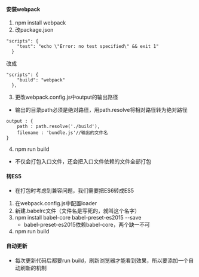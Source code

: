 #### 安装webpack
1. npm install webpack
2. 改package.json
```
"scripts": {
    "test": "echo \"Error: no test specified\" && exit 1"
  }
```
改成
```
"scripts": {
    "build": "webpack"
  },
```
3. 更改webpack.config.js中output的输出路径
- 输出的目录path必须是绝对路径，用path.resolve将相对路径转为绝对路径
```
output : {
    path : path.resolve('./build'),
    filename : 'bundle.js'//输出的文件名
}
```
4. npm run build
- 不仅会打包入口文件，还会把入口文件依赖的文件全部打包

#### 转ES5
- 在打包时考虑到兼容问题，我们需要把ES6转成ES5
1. 在webpack.config.js中配置loader
2. 新建.babelrc文件（文件名是写死的，就叫这个名字）
3. npm install babel-core babel-preset-es2015 --save
    - babel-preset-es2015依赖babel-core，两个缺一不可
4. npm run build
#### 自动更新
- 每次更新代码后都要run build，刷新浏览器才能看到效果，所以要添加一个自动刷新的机制






















